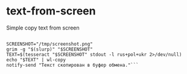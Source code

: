 # text-from-screen
Simple copy text from screen 

```#!/bin/bash

SCREENSHOT="/tmp/screenshot.png"
grim -g "$(slurp)" "$SCREENSHOT"
TEXT=$(tesseract "$SCREENSHOT" stdout -l rus+pol+ukr 2>/dev/null)
echo "$TEXT" | wl-copy
notify-send "Текст скопирован в буфер обмена."```
